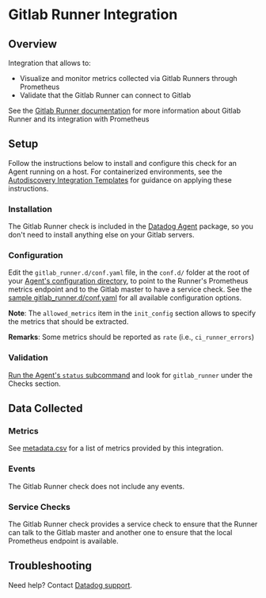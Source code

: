 # Gitlab Runner Integration

## Overview

Integration that allows to:

- Visualize and monitor metrics collected via Gitlab Runners through Prometheus
- Validate that the Gitlab Runner can connect to Gitlab

See the [Gitlab Runner documentation][111] for
more information about Gitlab Runner and its integration with Prometheus

## Setup

Follow the instructions below to install and configure this check for an Agent running on a host. For containerized environments, see the [Autodiscovery Integration Templates][112] for guidance on applying these instructions.

### Installation

The Gitlab Runner check is included in the [Datadog Agent][113] package, so you don't need to install anything else on your Gitlab servers.

### Configuration

Edit the `gitlab_runner.d/conf.yaml` file, in the `conf.d/` folder at the root of your [Agent's configuration directory][114], to point to the Runner's Prometheus metrics endpoint and to the Gitlab master to have a service check. See the [sample gitlab_runner.d/conf.yaml][115] for all available configuration options.

**Note**: The `allowed_metrics` item in the `init_config` section allows to specify the metrics that should be extracted.

**Remarks**: Some metrics should be reported as `rate` (i.e., `ci_runner_errors`)

### Validation

[Run the Agent's `status` subcommand][116] and look for `gitlab_runner` under the Checks section.

## Data Collected

### Metrics

See [metadata.csv][117] for a list of metrics provided by this integration.

### Events

The Gitlab Runner check does not include any events.

### Service Checks

The Gitlab Runner check provides a service check to ensure that the Runner can talk to the Gitlab master and another one to ensure that the
local Prometheus endpoint is available.

## Troubleshooting

Need help? Contact [Datadog support][118].

[111]: https://docs.gitlab.com/runner/monitoring/README.html
[112]: https://docs.datadoghq.com/agent/kubernetes/integrations
[113]: https://app.datadoghq.com/account/settings#agent
[114]: https://docs.datadoghq.com/agent/guide/agent-configuration-files/#agent-configuration-directory
[115]: https://github.com/DataDog/integrations-core/blob/master/gitlab_runner/datadog_checks/gitlab_runner/data/conf.yaml.example
[116]: https://docs.datadoghq.com/agent/guide/agent-commands/#agent-status-and-information
[117]: https://github.com/DataDog/integrations-core/blob/master/gitlab_runner/metadata.csv
[118]: https://docs.datadoghq.com/help
